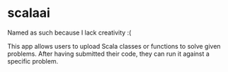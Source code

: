 # scalaai

Named as such because I lack creativity :(

This app allows users to upload Scala classes or functions to solve given problems.  After having submitted their code, they can run it against a specific problem.
